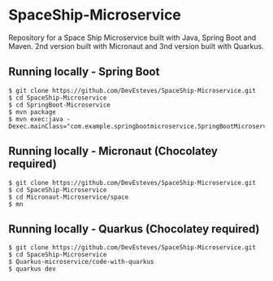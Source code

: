 # SpaceShip-Microservice 

Repository for a Space Ship Microservice built with Java, Spring Boot and Maven. 2nd version built with Micronaut and 3nd version built with Quarkus.

## Running locally - Spring Boot

```
$ git clone https://github.com/DevEsteves/SpaceShip-Microservice.git
$ cd SpaceShip-Microservice
$ cd SpringBoot-Microservice
$ mvn package
$ mvn exec:java -Dexec.mainClass="com.example.springbootmicroservice.SpringBootMicroserviceApplication"
```

## Running locally - Micronaut (Chocolatey required)
```
$ git clone https://github.com/DevEsteves/SpaceShip-Microservice.git
$ cd SpaceShip-Microservice
$ cd Micronaut-Microservice/space
$ mn
```

## Running locally - Quarkus (Chocolatey required)

```
$ git clone https://github.com/DevEsteves/SpaceShip-Microservice.git
$ cd SpaceShip-Microservice
$ Quarkus-microservice/code-with-quarkus
$ quarkus dev
```